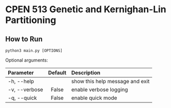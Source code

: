 # CPEN 513 Genetic and Kernighan-Lin Partitioning

## How to Run

`python3 main.py [OPTIONS]`

Optional arguments:

| Parameter                  | Default       | Description                         |	
| :------------------------- |:-------------:| :---------------------------------- |
| -h, --help                 |               | show this help message and exit
| -v, --verbose              | False         | enable verbose logging    
| -q, --quick                | False         | enable quick mode
